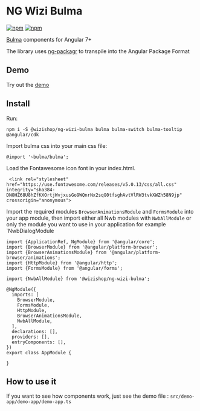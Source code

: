 # NG Wizi Bulma

[![npm](https://img.shields.io/npm/v/@wizishop/ng-wizi-bulma.svg)](https://www.npmjs.com/package/@wizishop/ng-wizi-bulma)
[![npm](https://img.shields.io/npm/dm/@wizishop/ng-wizi-bulma.svg)](https://www.npmjs.com/package/@wizishop/ng-wizi-bulma)

[Bulma](http://bulma.io/) components for Angular 7+

The library uses [ng-packagr](https://github.com/dherges/ng-packagr) to transpile into the Angular Package Format

## Demo

Try out the [demo](https://ng-wizi-bulma.firebaseapp.com/)

## Install

Run:

```
npm i -S @wizishop/ng-wizi-bulma bulma bulma-switch bulma-tooltip @angular/cdk
```

Import bulma css into your main css file:

```
@import '~bulma/bulma';
```

Load the Fontawesome icon font in your index.html.

```
 <link rel="stylesheet" href="https://use.fontawesome.com/releases/v5.0.13/css/all.css" integrity="sha384-DNOHZ68U8hZfKXOrtjWvjxusGo9WQnrNx2sqG0tfsghAvtVlRW3tvkXWZh58N9jp" crossorigin="anonymous">
```

Import the required modules `BrowserAnimationsModule` and `FormsModule` into your app module, then
import either all Nwb modules with `NwbAllModule` or only the module you want to use in your application for example `NwbDialogModule

```
import {ApplicationRef, NgModule} from '@angular/core';
import {BrowserModule} from '@angular/platform-browser';
import {BrowserAnimationsModule} from '@angular/platform-browser/animations';
import {HttpModule} from '@angular/http';
import {FormsModule} from '@angular/forms';

import {NwbAllModule} from '@wizishop/ng-wizi-bulma';

@NgModule({
  imports: [
    BrowserModule,
    FormsModule,
    HttpModule,
    BrowserAnimationsModule,
    NwbAllModule,
  ],
  declarations: [],
  providers: [],
  entryComponents: [],
})
export class AppModule {

}
```

## How to use it

If you want to see how components work, just see the demo file : `src/demo-app/demo-app/demo-app.ts`
